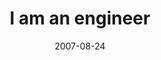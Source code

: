 ---
layout: base.njk
title : 'I am an engineer' 
view_title : 'I am an engineer' 
year : '2007' 
date : '2007-08-24' 
img_file : '/drawing/iamanengineer.png' 
html_file : 'iamanengineer' 
next_html : 'wellnobodytoldmethat2.html' 
year_order : '112' 
permalink : "title/{{html_file}}.html"
---